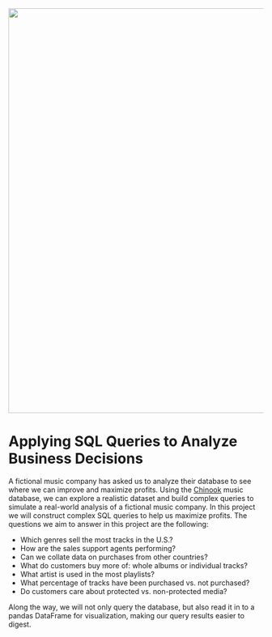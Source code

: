 <div>
  <img src="https://www.thoughtco.com/thmb/TdGwoFSq82KSD6gOiL9GClyb_2E=/3400x2276/filters:no_upscale():max_bytes(150000):strip_icc()/GettyImages-174616627-5769ec8e5f9b58346a84bfbf.jpg" width="800">
</div>

# Applying SQL Queries to Analyze Business Decisions

A fictional music company has asked us to analyze their database to see where we can improve and maximize profits. Using the [Chinook](https://github.com/lerocha/chinook-database) music database, we can explore a realistic dataset and build complex queries to simulate a real-world analysis of a fictional music company. In this project we will construct complex SQL queries to help us maximize profits. The questions we aim to answer in this project are the following:

* Which genres sell the most tracks in the U.S.?
* How are the sales support agents performing?
* Can we collate data on purchases from other countries?
* What do customers buy more of: whole albums or individual tracks?
* What artist is used in the most playlists?
* What percentage of tracks have been purchased vs. not purchased?
* Do customers care about protected vs. non-protected media?

Along the way, we will not only query the database, but also read it in to a pandas DataFrame for visualization, making our query results easier to digest.
